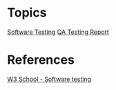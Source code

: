 # Topics

[Software Testing](softwareTesting.md)
[QA Testing Report](qaTestingReport.md)

# References

[W3 School - Software testing](https://www.w3schools.in/software-testing/tutorials/)
